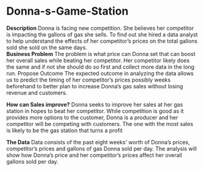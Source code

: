 # Donna-s-Game-Station

**Description**
Donna is facing new competition. She believes her competitor is impacting the gallons of gas she sells. To find out she hired a data analyst to help understand the effects of her competitor’s prices on the total gallons sold she sold on the same days.  
**Business Problem**
The problem is what price can Donna set that can boost her overall sales while beating her competitor. Her competitor likely does the same and if not she should do so first and collect more data in the long run.
Propose Outcome
The expected outcome in analyzing the data allows us to predict the timing of her competitor’s prices possibly weeks beforehand to better plan to increase Donna’s gas sales without losing revenue and customers. 

**How can Sales improve?**
Donna seeks to improve her sales at her gas station in hopes to beat her competitor. While competition is good as it provides more options to the customer, Donna is a producer and her competitor will be competing with customers. The one with the most sales is likely to be the gas station that turns a profit

**The Data**
Data consists of the past eight weeks' worth of Donna’s prices, competitor’s prices and gallons of gas Donna sold per day. The analysis will show how Donna’s price and her competitor’s prices affect her overall gallons sold per day. 
